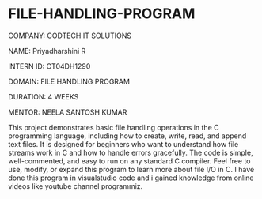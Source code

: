 # FILE-HANDLING-PROGRAM

COMPANY: CODTECH IT SOLUTIONS

NAME: Priyadharshini R

INTERN ID: CT04DH1290

DOMAIN: FILE HANDLING PROGRAM

DURATION: 4 WEEKS

MENTOR: NEELA SANTOSH KUMAR

This project demonstrates basic file handling operations in the C programming language, including how to create, write, read, and append text files. It is designed for beginners who want to understand how file streams work in C and how to handle errors gracefully. The code is simple, well-commented, and easy to run on any standard C compiler. Feel free to use, modify, or expand this program to learn more about file I/O in C. I have done this program in visualstudio code and i gained knowledge from online videos like youtube channel programmiz.
